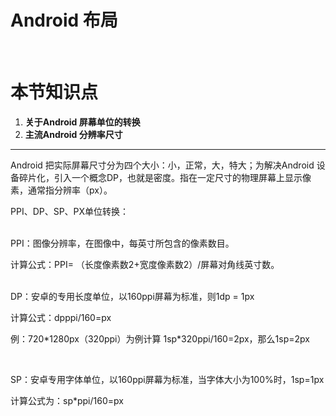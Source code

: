 # Android 布局
<br />

# 本节知识点
1. **关于Android 屏幕单位的转换**
2. **主流Android 分辨率尺寸**


---

Android 把实际屏幕尺寸分为四个大小：小，正常，大，特大；为解决Android 设备碎片化，引入一个概念DP，也就是密度。指在一定尺寸的物理屏幕上显示像素，通常指分辨率（px）。

PPI、DP、SP、PX单位转换：



<br />
PPI：图像分辨率，在图像中，每英寸所包含的像素数目。
<p>计算公式：PPI= （长度像素数2+宽度像素数2）/屏幕对角线英寸数。</p>



<br />
DP：安卓的专用长度单位，以160ppi屏幕为标准，则1dp = 1px
<p>计算公式：dpppi/160=px</p>
<p>例：720*1280px（320ppi）为例计算 1sp*320ppi/160=2px，那么1sp=2px</p>




<br />
<p>SP：安卓专用字体单位，以160ppi屏幕为标准，当字体大小为100%时，1sp=1px</p>
<p>计算公式为：sp*ppi/160=px</p>
